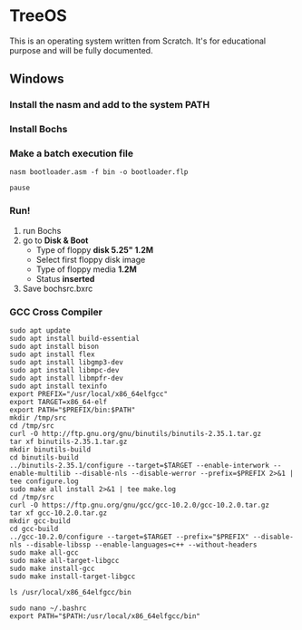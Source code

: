 # TreeOS
This is an operating system written from Scratch. It's for educational purpose and will be fully documented.

## Windows

### Install the nasm and add to the system PATH
### Install Bochs
### Make a batch execution file
```
nasm bootloader.asm -f bin -o bootloader.flp

pause
```
<!--- We want to make a bootable floppy so our object file is bootloader.flp instead of bootloader.bin. --->

### Run!
1. run Bochs
2. go to **Disk & Boot**
    - Type of floppy **disk 5.25" 1.2M**
    - Select first floppy disk image
    - Type of floppy media **1.2M**
    - Status **inserted**
3. Save bochsrc.bxrc

### GCC Cross Compiler
```
sudo apt update
sudo apt install build-essential
sudo apt install bison
sudo apt install flex
sudo apt install libgmp3-dev
sudo apt install libmpc-dev
sudo apt install libmpfr-dev
sudo apt install texinfo
export PREFIX="/usr/local/x86_64elfgcc"
export TARGET=x86_64-elf
export PATH="$PREFIX/bin:$PATH"
mkdir /tmp/src
cd /tmp/src
curl -O http://ftp.gnu.org/gnu/binutils/binutils-2.35.1.tar.gz
tar xf binutils-2.35.1.tar.gz
mkdir binutils-build
cd binutils-build
../binutils-2.35.1/configure --target=$TARGET --enable-interwork --enable-multilib --disable-nls --disable-werror --prefix=$PREFIX 2>&1 | tee configure.log
sudo make all install 2>&1 | tee make.log
cd /tmp/src
curl -O https://ftp.gnu.org/gnu/gcc/gcc-10.2.0/gcc-10.2.0.tar.gz
tar xf gcc-10.2.0.tar.gz
mkdir gcc-build
cd gcc-build
../gcc-10.2.0/configure --target=$TARGET --prefix="$PREFIX" --disable-nls --disable-libssp --enable-languages=c++ --without-headers
sudo make all-gcc
sudo make all-target-libgcc
sudo make install-gcc
sudo make install-target-libgcc

ls /usr/local/x86_64elfgcc/bin

sudo nano ~/.bashrc
export PATH="$PATH:/usr/local/x86_64elfgcc/bin"
```
